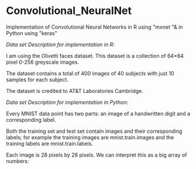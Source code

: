 # Convolutional_NeuralNet
Implementation of Convolutional Neural Networks in R using "mxnet "& in Python using "keras"

*Data set Description for implementation in R:*

I am using the Olivetti faces dataset. This dataset is a collection of 64×64 pixel 0-256 greyscale images.

The dataset contains a total of 400 images of 40 subjects with just 10 samples for each subject.

The dataset is credited to AT&T Laboratories Cambridge.

*Data set Description for implementation in Python:*

Every MNIST data point has two parts: an image of a handwritten digit and a corresponding label.

Both the training set and test set contain images and their corresponding labels; for example the training images are mnist.train.images and the training labels are mnist.train.labels.

Each image is 28 pixels by 28 pixels. We can interpret this as a big array of numbers:



